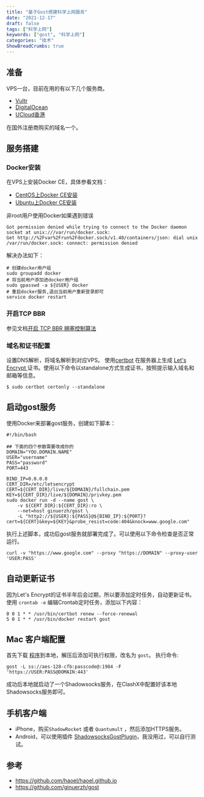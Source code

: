 ```yaml
---
title: "基于Gost搭建科学上网服务"
date: "2021-12-17"
draft: false
tags: ["科学上网"]
keywords: ["gost", "科学上网"]
categories: "技术"
ShowBreadCrumbs: true
---
```


## 准备

VPS一台，目前在用的有以下几个服务商。

- [Vultr](https://www.vultr.com/?ref=7194684)
- [DigitalOcean](https://m.do.co/c/fa7467275ddf)
- [UCloud香港](https://ucloud.cn)

在国外注册商购买的域名一个。

## 服务搭建

### Docker安装

在VPS上安装Docker CE，具体参看文档：

- [CentOS上Docker CE安装](https://docs.docker.com/install/linux/docker-ce/centos/)
- [Ubuntu上Docker CE安装](https://docs.docker.com/install/linux/docker-ce/ubuntu/)

非root用户使用Docker如果遇到错误

```
Got permission denied while trying to connect to the Docker daemon socket at unix:///var/run/docker.sock:
Get http://%2Fvar%2Frun%2Fdocker.sock/v1.40/containers/json: dial unix /var/run/docker.sock: connect: permission denied
```

解决办法如下：

```shell
# 创建docker用户组
sudo groupadd docker
# 将当前用户添加进docker用户组
sudo gpasswd -a ${USER} docker
# 重启docker服务,退出当前用户重新登录即可
service docker restart
```

### 开启TCP BBR

参见文档[开启 TCP BBR 拥塞控制算法](https://github.com/iMeiji/shadowsocks_install/wiki/开启-TCP-BBR-拥塞控制算法)

### 域名和证书配置

设置DNS解析，将域名解析到对应VPS。
使用[certbot](https://certbot.eff.org/instructions) 在服务器上生成 [Let's Encrypt ](https://letsencrypt.org/)证书。使用以下命令以standalone方式生成证书，按照提示输入域名和邮箱等信息。

```shell
$ sudo certbot certonly --standalone
```

## 启动gost服务

使用Docker来部署gost服务，创建如下脚本：

```shell
#!/bin/bash

## 下面的四个参数需要改成你的
DOMAIN="YOU.DOMAIN.NAME"
USER="username"
PASS="password"
PORT=443

BIND_IP=0.0.0.0
CERT_DIR=/etc/letsencrypt
CERT=${CERT_DIR}/live/${DOMAIN}/fullchain.pem
KEY=${CERT_DIR}/live/${DOMAIN}/privkey.pem
sudo docker run -d --name gost \
    -v ${CERT_DIR}:${CERT_DIR}:ro \
    --net=host ginuerzh/gost \
    -L "http2://${USER}:${PASS}@${BIND_IP}:${PORT}?cert=${CERT}&key=${KEY}&probe_resist=code:404&knock=www.google.com"
```

 执行上述脚本，成功后gost服务就部署完成了。可以使用以下命令检查是否正常运行。

 ```shell
curl -v "https://www.google.com" --proxy "https://DOMAIN" --proxy-user 'USER:PASS'
 ```

 ## 自动更新证书

 因为Let's Encrypt的证书半年后会过期，所以要添加定时任务，自动更新证书。使用 `crontab -e` 编辑Crontab定时任务，添加以下内容：

 ```shell
0 0 1 * * /usr/bin/certbot renew --force-renewal
5 0 1 * * /usr/bin/docker restart gost
 ```

## Mac 客户端配置

 首先下载 [程序](https://github.com/ginuerzh/gost/releases)到本地，解压后添加可执行权限，改名为 `gost`。
执行命令:

 ```shell
gost -L ss://aes-128-cfb:passcode@:1984 -F 'https://USER:PASS@DOMAIN:443'
 ```

成功后本地就启动了一个Shadowsocks服务，在ClashX中配置好该本地Shadowsocks服务即可。

## 手机客户端

- iPhone，购买`ShadowRocket` 或者 `Quantumult` ，然后添加HTTPS服务。
- Android，可以使用插件 [ShadowsocksGostPlugin](https://github.com/xausky/ShadowsocksGostPlugin)，我没用过，可以自行测试。

## 参考

- https://github.com/haoel/haoel.github.io
- https://github.com/ginuerzh/gost